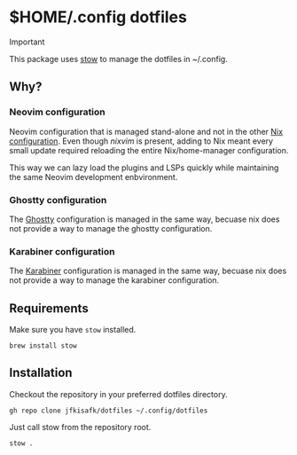 # $HOME/.config dotfiles

> [!IMPORTANT]
> This package uses [stow](https://www.gnu.org/software/stow/) to manage the dotfiles in ~/.config.

## Why?

### Neovim configuration

Neovim configuration that is managed stand-alone and not in the other [Nix configuration](https://github.com/jfkisafk/nix).
Even though _nixvim_ is present, adding to Nix meant every small update required reloading
the entire Nix/home-manager configuration.

This way we can lazy load the plugins and LSPs quickly while maintaining the same Neovim
development enbvironment.

### Ghostty configuration

The [Ghostty](https://ghostty.org) configuration is managed in the same way, becuase nix does not provide a way to manage the ghostty configuration.

### Karabiner configuration

The [Karabiner](https://karabiner-elements.pqrs.org) configuration is managed in the same way, becuase nix does not provide a way to manage the karabiner configuration.

## Requirements

Make sure you have `stow` installed.

```shell
brew install stow
```

## Installation

Checkout the repository in your preferred dotfiles directory.

```shell
gh repo clone jfkisafk/dotfiles ~/.config/dotfiles
```

Just call stow from the repository root.

```shell
stow .
```
